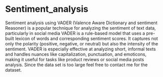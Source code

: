 # Sentiment_analysis
Sentiment analysis using VADER (Valence Aware Dictionary and sentiment Reasoner) is a popular technique for analyzing the sentiment of text data, particularly in social media
VADER is a rule-based model that uses a pre-built lexicon of words and corresponding sentiment scores. It captures not only the polarity (positive, negative, or neutral) but also the intensity of the sentiment. VADER is especially effective at analyzing short, informal texts and handles nuances like capitalization, punctuation, and emoticons, making it useful for tasks like product reviews or social media posts analysis.
Since the data set is too large feel free to contact me for the dataset.
